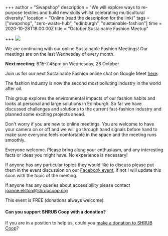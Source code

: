 +++
author = "Swapshop"
description = "We will explore ways to re-purpose textiles and build new skills whilst celebrating multicultural diversity."
location = "Online (read the description for the link)"
tags = ["swapshop", "zero-waste-hub", "edinburgh", "sustainable-fashion"]
time = 2020-10-28T18:00:00Z
title = "October Sustainable Fashion Meetup"

+++
![](https://res.cloudinary.com/shrub-co-op/image/upload/v1602689980/shrubcoop.org/media/Oct_sust_fashion_event_alw3yw.jpg)

We are continuing with our online Sustainable Fashion Meetings! Our meetings are on the last Wednesday of every month.

**Next meeting**: 6.15-7.45pm on Wednesday, 28 October

Join us for our next Sustainable Fashion online chat on Google Meet [here](http://meet.google.com/ugd-yaaw-icf "Google Meet link").

The fashion industry is now the second most polluting industry in the world after oil.

This group explores the environmental impacts of our fashion habits and looks at personal and large solutions in Edinburgh.  So far we have discussed challenges and solutions to the current fast-fashion industry and planned some exciting projects ahead.

Don't worry if you are new to online meetings. You are welcome to have your camera on or off and we will go through hand signals before hand to make sure everyone feels comfortable in the space and the meeting runs smoothly.

Everyone welcome. Please bring along your enthusiasm, and any interesting facts or ideas you might have. No experience is necessary!

If anyone has any particular topics they would like to discuss please put them in the event discussion on our [Facebook event](https://www.facebook.com/events/2845308625755598/?acontext=%7B%22source%22%3A5%2C%22action_history%22%3A\[%7B%22surface%22%3A%22page%22%2C%22mechanism%22%3A%22main_list%22%2C%22extra_data%22%3A%22%5C%22\[\]%5C%22%22%7D\]%2C%22has_source%22%3Atrue%7D "sustainable fashion meetup"), if not I will update this soon with the topic of the meeting.

If anyone has any queries about accessibility please contact joanne.elston@shrubcoop.org

This event is FREE (donations always welcome).

#### Can you support SHRUB Coop with a donation?

If you are in a position to help us, could you [make a donation to SHRUB Coop](https://www.shrubcoop.org/donate/)?